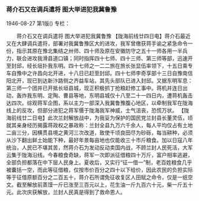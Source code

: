 ### 蒋介石又在调兵遣将  图大举进犯我冀鲁豫

1946-08-27
第1版()
专栏：

　　蒋介石又在调兵遣将
    图大举进犯我冀鲁豫
    【陇海前线廿四日电】蒋介石最近又在大肆调兵遣将，部署对我冀鲁豫区大的进攻，我军曾缴获蒋手谕之紧急命令一份，指示其原在豫北集结之卅师、四十师及原在安徽防守之五十一师各用一半兵力，联合进攻我滑县道口镇；同时指挥四十七师、四十三师、第三师等部，迅速开至封邱，经长垣扑我东明。四十七师之一二二旅在旅长张显伍率领下，十五日乘专车自豫中之许昌向北开进，十八日已赶至封邱。四十七师李奇享部十三日自豫南信阳北开，现已到达新汴路侧之齐益车站，其先头部队已进入封邱。又据东明军息：第三师一个团并已开抵长垣县城，现正积极抓丁抢粮赶修工事中。蒋机并连日出动，轰炸我东明、定陶、曹县等地，东明县城仅十八至二十一四日内，遭蒋机轰击达四次。综观蒋军企图，系以主力一部深入我冀鲁豫腹心地区，以牵制我军在陇海线上的反攻，但部分进犯之蒋军慑于陇海我军神威，士气沮丧，恐慌万状。
    【陇海前线廿二日电】此次兰封解放战中，为我妥为保护的国民党兰封县长董灵伍，顷就其亲身经历揭露蒋政权之暴政称：兰封全县九万六千余人，每人平均仅占有土地二亩三分，因横贯县境之黄河三次改道，致使千顷良田尽为砂砾，每当耕种，必须从沙下翻出鲜土始能下种，最好年景每亩地也仅能收三十市斤粮食。加以日寇八年统治，人民已不堪其苦，然蒋介石为发动反动卖国内战，不顾兰封人民死活，大军云集于陇海沿线。今春粮食奇缺，蒋军一次即派征借粮四十万斤，富户相率逃避，全部负担都落在中下层人民身上。夏收后，又实行“征一借一”制，老百姓粮食几乎被囊括一空，而此等征借粮，仅按市价百分之四十以下给价，因此农民的负担实际等于征借原额百分之二百五十，蒋介石所谓免征收复区人田赋之命令，仅是一纸空文。截至解放前蒸馍一斤已涨至三百元以上，花生油一斤九百六十元，柴一斤五十元。此次庆获解放，兰封人民真是得到了救命恩人。
